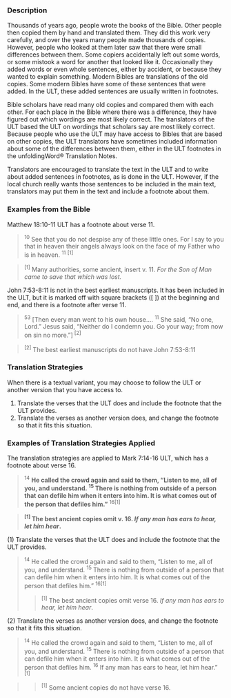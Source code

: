 

### Description

Thousands of years ago, people wrote the books of the Bible. Other people then copied them by hand and translated them. They did this work very carefully, and over the years many people made thousands of copies. However, people who looked at them later saw that there were small differences between them. Some copiers accidentally left out some words, or some mistook a word for another that looked like it. Occasionally they added words or even whole sentences, either by accident, or because they wanted to explain something. Modern Bibles are translations of the old copies. Some modern Bibles have some of these sentences that were added. In the ULT, these added sentences are usually written in footnotes.

Bible scholars have read many old copies and compared them with each other. For each place in the Bible where there was a difference, they have figured out which wordings are most likely correct. The translators of the ULT based the ULT on wordings that scholars say are most likely correct. Because people who use the ULT may have access to Bibles that are based on other copies, the ULT translators have sometimes included information about some of the differences between them, either in the ULT footnotes in the unfoldingWord® Translation Notes.

Translators are encouraged to translate the text in the ULT and to write about added sentences in footnotes, as is done in the ULT. However, if the local church really wants those sentences to be included in the main text, translators may put them in the text and include a footnote about them.

### Examples from the Bible

Matthew 18:10-11 ULT has a footnote about verse 11.
> <sup> 10</sup> See that you do not despise any of these little ones. For I say to you that in heaven their angels always look on the face of my Father who is in heaven. <sup> 11</sup> <sup> [1]</sup> 

> <sup> [1]</sup> Many authorities, some ancient, insert v. 11. *For the Son of Man came to save that which was lost.*

John 7:53-8:11 is not in the best earliest manuscripts. It has been included in the ULT, but it is marked off with square brackets ([ ]) at the beginning and end, and there is a footnote after verse 11.
> <sup> 53</sup> [Then every man went to his own house.…  <sup> 11</sup> She said, “No one, Lord.” Jesus said, “Neither do I condemn you. Go your way; from now on sin no more.”]<sup> [2]</sup> 

> <sup> [2]</sup> The best earliest manuscripts do not have John 7:53-8:11

### Translation Strategies

When there is a textual variant, you may choose to follow the ULT or another version that you have access to.

1. Translate the verses that the ULT does and include the footnote that the ULT provides.
1. Translate the verses as another version does, and change the footnote so that it fits this situation.

### Examples of Translation Strategies Applied

The translation strategies are applied to Mark 7:14-16 ULT, which has a footnote about verse 16.

> <sup>14</sup> **He called the crowd again and said to them, “Listen to me, all of you, and understand. <sup> 15</sup> There is nothing from outside of a person that can defile him when it enters into him. It is what comes out of the person that defiles him.”** <sup> 16[1]</sup>

> **<sup> [1]</sup> The best ancient copies omit v. 16. *If any man has ears to hear, let him hear*.**

(1) Translate the verses that the ULT does and include the footnote that the ULT provides.

> <sup> 14</sup> He called the crowd again and said to them, “Listen to me, all of you, and understand. <sup> 15</sup> There is nothing from outside of a person that can defile him when it enters into him. It is what comes out of the person that defiles him.” <sup> 16[1]</sup> 
>> <sup> [1]</sup> The best ancient copies omit verse 16. *If any man has ears to hear, let him hear*.

(2) Translate the verses as another version does, and change the footnote so that it fits this situation.

> <sup> 14</sup> He called the crowd again and said to them, “Listen to me, all of you, and understand. <sup> 15</sup> There is nothing from outside of a person that can defile him when it enters into him. It is what comes out of the person that defiles him. <sup> 16</sup> If any man has ears to hear, let him hear.” <sup> [1]</sup> 

>> <sup> [1]</sup> Some ancient copies do not have verse 16.

